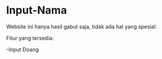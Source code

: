 # Input-Nama
Website ini hanya hasil gabut saja, tidak ada hal yang spesial.

Fitur yang tersedia:

-Input Doang
